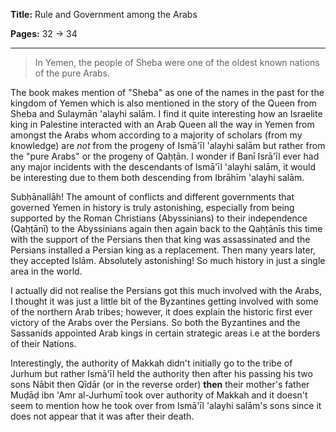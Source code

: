 **Title:** Rule and Government among the Arabs

**Pages:** 32 -> 34

---

> In Yemen, the people of Sheba were one of the oldest known nations of the pure Arabs.

The book makes mention of "Sheba" as one of the names in the past for the kingdom of Yemen which is also mentioned in the story of the Queen from Sheba and Sulaymān 'alayhi salām. I find it quite interesting how an Israelite king in Palestine interacted with an Arab Queen all the way in Yemen from amongst the Arabs whom according to a majority of scholars (from my knowledge) are *not* from the progeny of Ismā'īl 'alayhi salām but rather from the "pure Arabs" or the progeny of Qaḥṭān. I wonder if Banī Isrā'īl ever had any major incidents with the descendants of Ismā'īl 'alayhi salām, it would be interesting due to them both descending from Ibrāhīm 'alayhi salām.

Subḥānallāh! The amount of conflicts and different governments that governed Yemen in history is truly astonishing, especially from being supported by the Roman Christians (Abyssinians) to their independence (Qaḥṭānī) to the Abyssinians again then again back to the Qaḥṭānīs this time with the support of the Persians then that king was assassinated and the Persians installed a Persian king as a replacement. Then many years later, they accepted Islām. Absolutely astonishing! So much history in just a single area in the world.

I actually did not realise the Persians got this much involved with the Arabs, I thought it was just a little bit of the Byzantines getting involved with some of the northern Arab tribes; however, it does explain the historic first ever victory of the Arabs over the Persians. So both the Byzantines and the Sassanids appointed Arab kings in certain strategic areas i.e at the borders of their Nations.

Interestingly, the authority of Makkah didn't initially go to the tribe of Jurhum but rather Ismā'īl held the authority then after his passing his two sons Nābit then Qīdār (or in the reverse order) **then** their mother's father Muḍāḍ ibn 'Amr al-Jurhumī took over authority of Makkah and it doesn't seem to mention how he took over from Ismā'īl 'alayhi salām's sons since it does not appear that it was after their death.
